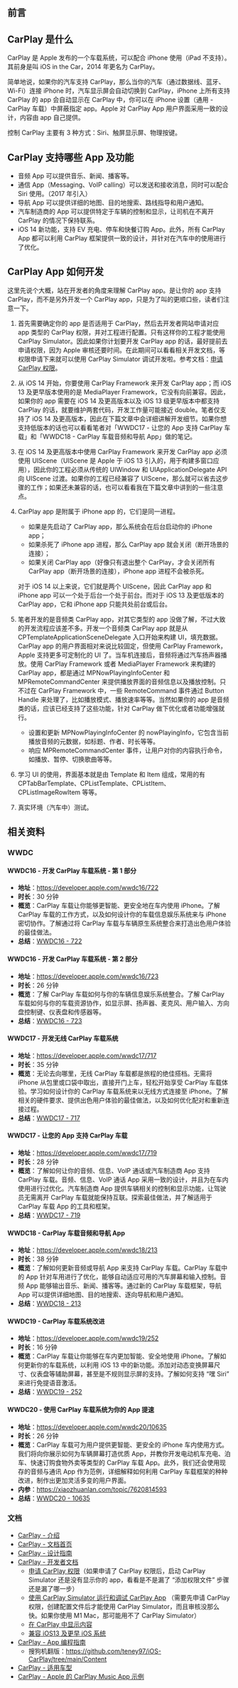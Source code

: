 ## 前言

## CarPlay 是什么

CarPlay 是 Apple 发布的一个车载系统，可以配合 iPhone 使用（iPad 不支持）。其前身是叫 iOS in the Car，2014 年更名为 CarPlay。

简单地说，如果你的汽车支持 CarPlay，那么当你的汽车（通过数据线、蓝牙、Wi-Fi）连接 iPhone 时，汽车显示屏会自动切换到 CarPlay，iPhone 上所有支持 CarPlay 的 app 会自动显示在 CarPlay 中，你可以在 iPhone 设置（通用 - CarPlay 车载）中屏蔽指定 app。Apple 对 CarPlay App 用户界面采用一致的设计，内容由 app 自己提供。

控制 CarPlay 主要有 3 种方式：Siri、触屏显示屏、物理按键。

## CarPlay 支持哪些 App 及功能

* 音频 App 可以提供音乐、新闻、播客等。
* 通信 App（Messaging、VoIP calling）可以发送和接收消息，同时可以配合 Siri 使用。（2017 年引入）
* 导航 App 可以提供详细的地图、目的地搜索、路线指导和用户通知。
* 汽车制造商的 App 可以提供特定于车辆的控制和显示，让司机在不离开 CarPlay 的情况下保持联系。
* iOS 14 新功能，支持 EV 充电、停车和快餐订购 App。此外，所有 CarPlay App 都可以利用 CarPlay 框架提供一致的设计，并针对在汽车中的使用进行了优化。

## CarPlay App 如何开发

这里先说个大概，站在开发者的角度来理解 CarPlay app。是让你的 app 支持 CarPlay，而不是另外开发一个 CarPlay app，只是为了叫的更顺口些，读者们注意一下。

1. 首先需要确定你的 app 是否适用于 CarPlay，然后去开发者网站申请对应 app 类型的 CarPlay 权限，并对工程进行配置。只有这样你的工程才能使用 CarPlay Simulator。因此如果你计划要开发 CarPlay app 的话，最好提前去申请权限，因为 Apple 审核还要时间。在此期间可以看看相关开发文档，等权限申请下来就可以使用 CarPlay Simulator 调试开发啦。参考文档：[申请 CarPlay 权限](https://developer.apple.com/documentation/carplay/requesting_the_carplay_entitlements?language=objc)。

2. 从 iOS 14 开始，你要使用 CarPlay Framework 来开发 CarPlay app；而 iOS 13 及更早版本使用的是 MediaPlayer Framework，它没有向前兼容。因此，如果你的 app 需要在 iOS 14 及更高版本以及 iOS 13 级更早版本中都支持 CarPlay 的话，就要维护两套代码，开发工作量可能接近 double。笔者仅支持了 iOS 14 及更高版本，因此在下篇文章中会详细讲解开发细节。如果你想支持低版本的话也可以看看笔者对「WWDC17 - 让您的 App 支持 CarPlay 车载」和「WWDC18 - CarPlay 车载音频和导航 App」做的笔记。

3. 在 iOS 14 及更高版本中使用 CarPlay Framework 来开发 CarPlay app 必须使用 UIScene（UIScene 是 Apple 于 iOS 13 引入的，用于构建多窗口应用），因此你的工程必须从传统的 UIWindow 和 UIApplicationDelegate API 向 UIScene 过渡。如果你的工程已经兼容了 UIScene，那么就可以省去这步骤的工作；如果还未兼容的话，也可以看看我在下篇文章中讲到的一些注意点。

4. CarPlay app 是附属于 iPhone app 的，它们是同一进程。

   * 如果是先启动了 CarPlay app，那么系统会在后台启动你的 iPhone app；
   * 如果杀死了 iPhone app 进程，那么 CarPlay app 就会关闭（断开场景的连接）；
   * 如果关闭 CarPlay app（好像只有退出整个 CarPlay，才会关闭所有 CarPlay app（断开场景的连接），iPhone app 进程不会被杀死。

   对于 iOS 14 以上来说，它们就是两个 UIScene，因此 CarPlay app 和 iPhone app 可以一个处于后台一个处于前台。而对于 iOS 13 及更低版本的 CarPlay app，它和 iPhone app 只能共处前台或后台。

5. 笔者开发的是音频类 CarPlay app，对其它类型的 app 没做了解，不过大致的开发流程应该差不多。开发一个音频类 CarPlay app 就是从 CPTemplateApplicationSceneDelegate 入口开始来构建 UI，填充数据。CarPlay app 的用户界面相对来说比较固定，但使用 CarPlay Framework，Apple 支持更多可定制化的 UI 了。当车机连接后，音频将通过汽车扬声器播放。使用 CarPlay Framework 或者 MediaPlayer Framework 来构建的 CarPlay app，都是通过 MPNowPlayingInfoCenter 和 MPRemoteCommandCenter 来提供播放界面的音频信息以及播放控制。只不过在 CarPlay Framework 中，一些 RemoteCommand 事件通过 Button Handle 来处理了，比如播放模式、播放速率等等。当然如果你的 app 是音频类的话，应该已经支持了这些功能，针对 CarPlay 做下优化或者功能增强就行。

   * 设置和更新 MPNowPlayingInfoCenter 的 nowPlayingInfo，它包含当前播放音频的元数据，如标题、作者、时长等等。
   * 响应 MPRemoteCommandCenter 事件，让用户对你的内容执行命令，如播放、暂停、切换歌曲等等。

6. 学习 UI 的使用，界面基本就是由 Template 和 Item 组成，常用的有 CPTabBarTemplate、CPListTemplate、CPListItem、CPListImageRowItem 等等。

7. 真实环境（汽车中）测试。



## 相关资料

### WWDC

#### WWDC16 - 开发 CarPlay 车载系统 - 第 1 部分

* **地址**：https://developer.apple.com/wwdc16/722
* **时长**：30 分钟
* **概览**：CarPlay 车载让你能够更智能、更安全地在车内使用 iPhone。了解 CarPlay 车载的工作方式，以及如何设计你的车载信息娱乐系统来与 iPhone 密切协作。了解通过将 CarPlay 车载与车辆原生系统整合来打造出色用户体验的最佳做法。
* **总结**：[WWDC16 - 722](https://github.com/teney97/iOS-CarPlay/blob/main/Content/WWDC16%20-%20%E5%BC%80%E5%8F%91%20CarPlay%20%E8%BD%A6%E8%BD%BD%E7%B3%BB%E7%BB%9F%20-%20%E7%AC%AC%201%20%E9%83%A8%E5%88%86.md)

#### WWDC16 - 开发 CarPlay 车载系统 - 第 2 部分

* **地址**：https://developer.apple.com/wwdc16/723
* **时长**：26 分钟
* **概览**：了解 CarPlay 车载如何与你的车辆信息娱乐系统整合。了解 CarPlay 车载如何与你的车载资源协作，如显示屏、扬声器、麦克风、用户输入、方向盘控制键、仪表盘和传感器等。
* **总结**：[WWDC16 - 723](https://github.com/teney97/iOS-CarPlay/blob/main/Content/WWDC16%20-%20%E5%BC%80%E5%8F%91%20CarPlay%20%E8%BD%A6%E8%BD%BD%E7%B3%BB%E7%BB%9F%20-%20%E7%AC%AC%202%20%E9%83%A8%E5%88%86.md)

#### WWDC17 - 开发无线 CarPlay 车载系统

* **地址**：https://developer.apple.com/wwdc17/717
* **时长**：35 分钟
* **概览**：无论去向哪里，无线 CarPlay 车载都是旅程的绝佳搭档。无需将 iPhone 从包里或口袋中取出，直接开门上车，轻松开始享受 CarPlay 车载体验。学习如何设计你的 CarPlay 车载系统来以无线方式连接至 iPhone。了解相关的硬件要求、提供出色用户体验的最佳做法，以及如何优化配对和重新连接过程。
* **总结**：[WWDC17 - 717](https://github.com/teney97/iOS-CarPlay/blob/main/Content/WWDC17%20-%20%E5%BC%80%E5%8F%91%E6%97%A0%E7%BA%BF%20CarPlay%20%E8%BD%A6%E8%BD%BD%E7%B3%BB%E7%BB%9F.md)

#### WWDC17 - 让您的 App 支持 CarPlay 车载

* **地址**：https://developer.apple.com/wwdc17/719
* **时长**：28 分钟
* **概览**：了解如何让你的音频、信息、VolP 通话或汽车制造商 App 支持 CarPlay 车载。音频、信息、VolP 通话 App 采用一致的设计，并且为在车内使用进行过优化。汽车制造商 App 提供车辆相关的控制和显示功能，让驾驶员无需离开 CarPlay 车载就能保持互联。探索最佳做法，并了解适用于 CarPlay 车载 App 的工具和框架。
* **总结**：[WWDC17 - 719](https://github.com/teney97/iOS-CarPlay/blob/main/Content/WWDC17%20-%20%E8%AE%A9%E6%82%A8%E7%9A%84%20App%20%E6%94%AF%E6%8C%81%20CarPlay%20%E8%BD%A6%E8%BD%BD.md)

#### WWDC18 - CarPlay 车载音频和导航 App

* **地址**：https://developer.apple.com/wwdc18/213
* **时长**：38 分钟
* **概览**：了解如何更新音频或导航 App 来支持 CarPlay 车载。CarPlay 车载中的 App 针对车用进行了优化，能够自动适应可用的汽车屏幕和输入控制。音频 App 能够输出音乐、新闻、播客等。通过新的 CarPlay 车载框架，导航 App 可以提供详细地图、目的地搜索、逐向导航和用户通知。
* **总结**：[WWDC18 - 213](https://github.com/teney97/iOS-CarPlay/blob/main/Content/WWDC18%20-%20CarPlay%20%E8%BD%A6%E8%BD%BD%E9%9F%B3%E9%A2%91%E5%92%8C%E5%AF%BC%E8%88%AA%20App.md)

#### WWDC19 - CarPlay 车载系统改进

* **地址**：https://developer.apple.com/wwdc19/252
* **时长**：16 分钟
* **概览**：CarPlay 车载让你能够在车内更加智能、安全地使用 iPhone。了解如何更新你的车载系统，以利用 iOS 13 中的新功能。添加对动态变换屏幕尺寸、仪表盘等辅助屏幕，甚至是不规则显示屏的支持。了解如何支持 “嘿 Siri” 来进行免提语音激活。
* **总结**：[WWDC19 - 252](https://github.com/teney97/iOS-CarPlay/blob/main/Content/WWDC19%20-%20CarPlay%20%E8%BD%A6%E8%BD%BD%E7%B3%BB%E7%BB%9F%E6%94%B9%E8%BF%9B.md)

#### WWDC20 - 使用 CarPlay 车载系统为你的 App 提速

* **地址**：https://developer.apple.com/wwdc20/10635
* **时长**：26 分钟
* **概览**：CarPlay 车载可为用户提供更智能、更安全的 iPhone 车内使用方式。我们将向你展示如何为车辆屏幕打造优质 App，并教你开发电动机车充电、泊车、快速订购食物外卖等类型的 CarPlay 车载 App。此外，我们还会使用现存的音频与通讯 App 作为范例，详细解释如何利用 CarPlay 车载框架的种种改进，制作出更加灵活多变的用户界面。
* **内参**：https://xiaozhuanlan.com/topic/7620814593
* **总结**：[WWDC20 - 10635](https://github.com/teney97/iOS-CarPlay/blob/main/Content/WWDC20%20-%20使用%20CarPlay%20车载系统为你的%20App%20提速.md)

### 文档

* [CarPlay - 介绍](https://www.apple.com.cn/ios/carplay/)
* [CarPlay - 文档首页](https://developer.apple.com/carplay/)
* [CarPlay - 设计指南](https://developer.apple.com/design/human-interface-guidelines/carplay/overview/introduction/)
* [CarPlay - 开发者文档](https://developer.apple.com/documentation/carplay?language=objc)
  * [申请 CarPlay 权限](https://developer.apple.com/documentation/carplay/requesting_the_carplay_entitlements?language=objc)（如果申请了 CarPlay 权限后，启动 CarPlay Simulator 还是没有显示你的 app，看看是不是漏了 “添加权限文件” 步骤还是漏了哪一步）
  * [使用 CarPlay Simulator 运行和调试 CarPlay App](https://developer.apple.com/documentation/carplay/using_the_carplay_simulator?language=objc) （需要先申请 CarPlay 权限，创建配置文件后才能使用 CarPlay Simulator，而且审核没那么快。如果你使用 M1 Mac，那可能用不了 CarPlay Simulator）
  * [在 CarPlay 中显示内容](https://developer.apple.com/documentation/carplay/displaying_content_in_carplay?language=objc)
  * [兼容 iOS13 及更早 iOS 系统](https://developer.apple.com/documentation/carplay/supporting_previous_versions_of_ios?language=objc)
* [CarPlay - App 编程指南](https://developer.apple.com/carplay/documentation/CarPlay-App-Programming-Guide.pdf)
  * 搜狗机翻版：https://github.com/teney97/iOS-CarPlay/tree/main/Content
* [CarPlay - 适用车型](https://www.apple.com.cn/ios/carplay/available-models/)
* [CarPlay - Apple 的 CarPlay Music App 示例](https://developer.apple.com/documentation/carplay/integrating_carplay_with_your_music_app?language=objc)

